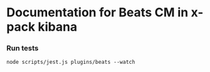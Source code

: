 # Documentation for Beats CM in x-pack kibana

### Run tests

```
node scripts/jest.js plugins/beats --watch
```
